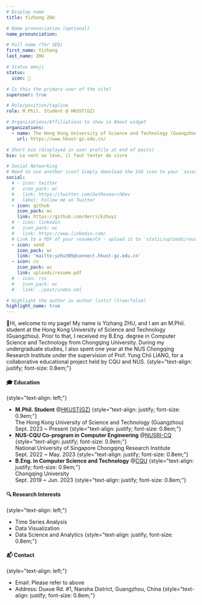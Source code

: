 ```yaml
---
# Display name
title: Yizhang ZHU

# Name pronunciation (optional)
name_pronunciation:

# Full name (for SEO)
first_name: Yizhang
last_name: ZHU

# Status emoji
status:
  icon: 🥳

# Is this the primary user of the site?
superuser: true

# Role/position/tagline
role: M.Phil. Student @ HKUST(GZ)

# Organizations/Affiliations to show in About widget
organizations:
  - name: The Hong Kong University of Science and Technology (Guangzhou)
    url: https://www.hkust-gz.edu.cn/

# Short bio (displayed in user profile at end of posts)
bio: Le vent se lève, il faut tenter de vivre

# Social Networking
# Need to use another icon? Simply download the SVG icon to your `assets/media/icons/` folder.
social:
  # - icon: twitter
  #   icon_pack: wc
  #   link: https://twitter.com/GetResearchDev
  #   label: Follow me on Twitter
  - icon: github
    icon_pack: wc
    link: https://github.com/derrickzhuyz
  # - icon: linkedin
  #   icon_pack: wc
  #   link: https://www.linkedin.com/
  # Link to a PDF of your resume/CV - upload it to `static/uploads/resume.pdf`
  - icon: send
    icon_pack: wc
    link: 'mailto:yzhu305@connect.hkust-gz.edu.cn'
  - icon: cv
    icon_pack: wc
    link: uploads/resume.pdf
  # - icon: rss
  #   icon_pack: wc
  #   link: ./post/index.xml

# Highlight the author in author lists? (true/false)
highlight_name: true
---
```


👋Hi, welcome to my page! My name is Yizhang ZHU, and I am an M.Phil. student at the Hong Kong University of Science and Technology (Guangzhou). Prior to that, I received my B.Eng. degree in Computer Science and Technology from Chongqing University. During my undergraduate studies, I also spent one year at the NUS Chongqing Research Institute under the supervision of Prof. Yung Chii LIANG, for a collaborative educational project held by CQU and NUS.
{style="text-align: justify; font-size: 0.8em;"}

#### 🎓 Education
{style="text-align: left;"}
* **M.Phil. Student** @[HKUST(GZ)](https://www.hkust-gz.edu.cn/)
  {style="text-align: justify; font-size: 0.9em;"}
  <br>
  The Hong Kong University of Science and Technology (Guangzhou)
  <br>
  Sept. 2023 ~ Present
{style="text-align: justify; font-size: 0.8em;"}
* **NUS-CQU Co-program in Computer Engineering** @[NUSRI-CQ](http://www.nusricq.cn/)
  {style="text-align: justify; font-size: 0.9em;"}
  <br>
  National University of Singapore Chongqing Research Institute
  <br>
  Sept. 2022 ~ May. 2023
{style="text-align: justify; font-size: 0.8em;"}
* **B.Eng. in Computer Science and Technology** @[CQU](https://cqu.edu.cn/)
  {style="text-align: justify; font-size: 0.9em;"}
  <br>
  Chongqing University
  <br>
  Sept. 2019 ~ Jun. 2023
{style="text-align: justify; font-size: 0.8em;"}
#### 🔍 Research Interests
{style="text-align: left;"}
* Time Series Analysis
* Data Visualization
* Data Science and Analytics
{style="text-align: justify; font-size: 0.8em;"}
#### 📬 Contact
{style="text-align: left;"}
* Email: Please refer to above
* Address: Duxue Rd. #1, Nansha District, Guangzhou, China
{style="text-align: justify; font-size: 0.8em;"}